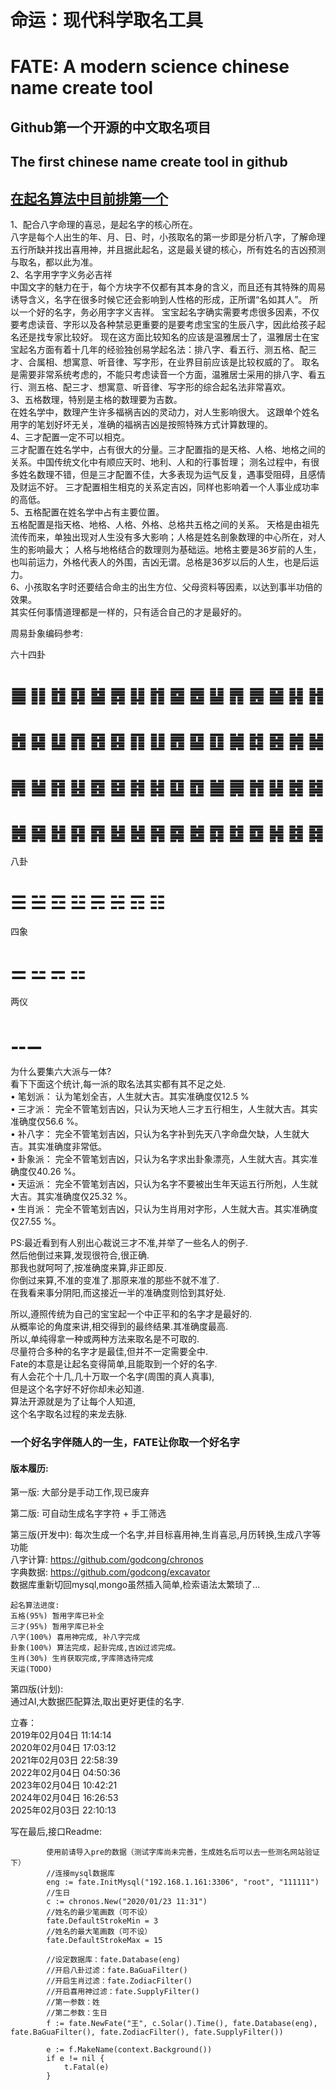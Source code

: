 # 命运：现代科学取名工具 #
# FATE: A modern science chinese name create tool #
## Github第一个开源的中文取名项目 ##
## The first chinese name create tool in github ##

## [在起名算法中目前排第一个](https://www.google.com/search?q=%E8%B5%B7%E5%90%8D%E7%AE%97%E6%B3%95&oq=%E8%B5%B7%E5%90%8D%E7%AE%97%E6%B3%95&aqs=chrome..69i57.3721j0j8&sourceid=chrome&ie=UTF-8) ##

1、配合八字命理的喜忌，是起名字的核心所在。     
八字是每个人出生的年、月、日、时，小孩取名的第一步即是分析八字，了解命理五行所缺并找出喜用神，并且据此起名，这是最关键的核心，所有姓名的吉凶预测与取名，都以此为准。     
2、名字用字字义务必吉祥     
中国文字的魅力在于，每个方块字不仅都有其本身的含义，而且还有其特殊的周易诱导含义，名字在很多时候它还会影响到人性格的形成，正所谓“名如其人”。
所以一个好的名字，务必用字字义吉祥。
宝宝起名字确实需要考虑很多因素，不仅要考虑读音、字形以及各种禁忌更重要的是要考虑宝宝的生辰八字，因此给孩子起名还是找专家比较好。
现在这方面比较知名的应该是温雅居士了，温雅居士在宝宝起名方面有着十几年的经验独创易学起名法：排八字、看五行、测五格、配三才、合属相、想寓意、听音律、写字形，在业界目前应该是比较权威的了。
取名是需要非常系统考虑的，不能只考虑读音一个方面，温雅居士采用的排八字、看五行、测五格、配三才、想寓意、听音律、写字形的综合起名法非常喜欢。     
3、五格数理，特别是主格的数理要为吉数。     
在姓名学中，数理产生许多福祸吉凶的灵动力，对人生影响很大。
这跟单个姓名用字的笔划好坏无关，准确的福祸吉凶是按照特殊方式计算数理的。     
4、三才配置一定不可以相克。     
三才配置在姓名学中，占有很大的分量。三才配置指的是天格、人格、地格之间的关系。中国传统文化中有顺应天时、地利、人和的行事哲理；
测名过程中，有很多姓名数理不错，但是三才配置不佳，大多表现为运气反复，遇事受阻碍，且感情及财运不好。
三才配置相生相克的关系定吉凶，同样也影响着一个人事业成功率的高低。     
5、五格配置在姓名学中占有主要位置。     
五格配置是指天格、地格、人格、外格、总格共五格之间的关系。
天格是由祖先流传而来，单独出现对人生没有多大影响；人格是姓名剖象数理的中心所在，对人生的影响最大；
人格与地格结合的数理则为基础运。地格主要是36岁前的人生，也叫前运力，外格代表人的外围，吉凶无谓。总格是36岁以后的人生，也是后运力。     
6、小孩取名字时还要结合命主的出生方位、父母资料等因素，以达到事半功倍的效果。  
  其实任何事情道理都是一样的，只有适合自己的才是最好的。

周易卦象编码参考:

六十四卦
# ䷀ ䷁ ䷂ ䷃ ䷄ ䷅ ䷆ ䷇ ䷈ ䷉ ䷊ ䷋ ䷌ ䷍ ䷎ ䷏ 
# ䷐ ䷑ ䷒ ䷓ ䷔ ䷕ ䷖ ䷗ ䷘ ䷙ ䷚ ䷛ ䷜ ䷝ ䷞ ䷟ 
# ䷠ ䷡ ䷢ ䷣ ䷤ ䷥ ䷦ ䷧ ䷨ ䷩ ䷪ ䷫ ䷬ ䷭ ䷮ ䷯ 
# ䷰ ䷱ ䷲ ䷳ ䷴ ䷵ ䷶ ䷷ ䷸ ䷹ ䷺ ䷻ ䷼ ䷽ ䷾ ䷿ 

八卦
# ☰ ☱ ☲ ☳ ☴ ☵ ☶ ☷

四象
# ⚌ ⚍ ⚎ ⚏

两仪
# ⚋⚊

为什么要集六大派与一体?  
看下下面这个统计,每一派的取名法其实都有其不足之处.  
• 笔划派：	认为笔划全吉，人生就大吉。其实准确度仅12.5 %   
• 三才派：	完全不管笔划吉凶，只认为天地人三才五行相生，人生就大吉。其实准确度仅56.6 %。  
• 补八字：	完全不管笔划吉凶，只认为名字补到先天八字命盘欠缺，人生就大吉。其实准确度非常低。  
• 卦象派：	完全不管笔划吉凶，只认为名字求出卦象漂亮，人生就大吉。其实准确度仅40.26 %。  
• 天运派：	完全不管笔划吉凶，只认为名字不要被出生年天运五行所剋，人生就大吉。其实准确度仅25.32 %。  
• 生肖派：	完全不管笔划吉凶，只认为生肖用对字形，人生就大吉。其实准确度仅27.55 %。  

PS:最近看到有人别出心裁说三才不准,并举了一些名人的例子.  
然后他倒过来算,发现很符合,很正确.  
那我也就呵呵了,按准确度来算,非正即反.  
你倒过来算,不准的变准了.那原来准的那些不就不准了.  
在我看来事分阴阳,而这接近一半的准确度则恰到其好处.  

所以,遵照传统为自己的宝宝起一个中正平和的名字才是最好的.  
从概率论的角度来讲,相交得到的最终结果.其准确度最高.  
所以,单纯得拿一种或两种方法来取名是不可取的.  
尽量符合多种的名字才是最佳,但并不一定需要全中.  
Fate的本意是让起名变得简单,且能取到一个好的名字.  
有人会花个十几,几十万取一个名字(周围的真人真事),  
但是这个名字好不好你却未必知道.  
算法开源就是为了让每个人知道,  
这个名字取名过程的来龙去脉.  


### 一个好名字伴随人的一生，FATE让你取一个好名字 ###

#### 版本履历:

第一版:
    大部分是手动工作,现已废弃
    
第二版:
    可自动生成名字字符 + 手工筛选
    
第三版(开发中):
    每次生成一个名字,并目标喜用神,生肖喜忌,月历转换,生成八字等功能  
    八字计算: https://github.com/godcong/chronos  
    字典数据: https://github.com/godcong/excavator  
    数据库重新切回mysql,mongo虽然插入简单,检索语法太繁琐了...
    
    起名算法进度:
    五格(95%) 暂用字库已补全
    三才(95%) 暂用字库已补全
    八字(100%) 喜用神完成, 补八字完成
    卦象(100%) 算法完成，起卦完成,吉凶过滤完成。
    生肖(30%) 生肖获取完成,字库筛选待完成
    天运(TODO)
    
第四版(计划):  
    通过AI,大数据匹配算法,取出更好更佳的名字.

立春：  
2019年02月04日 11:14:14  
2020年02月04日 17:03:12  
2021年02月03日 22:58:39  
2022年02月04日 04:50:36  
2023年02月04日 10:42:21  
2024年02月04日 16:26:53  
2025年02月03日 22:10:13  
 
写在最后,接口Readme:
```   
        使用前请导入pre的数据（测试字库尚未完善，生成姓名后可以去一些测名网站验证下）
        //连接mysql数据库
    	eng := fate.InitMysql("192.168.1.161:3306", "root", "111111")
        //生日
    	c := chronos.New("2020/01/23 11:31")
        //姓名的最少笔画数（可不设）
    	fate.DefaultStrokeMin = 3
        //姓名的最大笔画数（可不设）
    	fate.DefaultStrokeMax = 15
 
        //设定数据库：fate.Database(eng)
        //开启八卦过滤：fate.BaGuaFilter()
        //开启生肖过滤：fate.ZodiacFilter()
        //开启喜用神过滤：fate.SupplyFilter()
        //第一参数：姓
        //第二参数：生日 
    	f := fate.NewFate("王", c.Solar().Time(), fate.Database(eng), fate.BaGuaFilter(), fate.ZodiacFilter(), fate.SupplyFilter())
    
    	e := f.MakeName(context.Background())
    	if e != nil {
    		t.Fatal(e)
    	}
```
